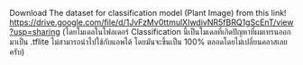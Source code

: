 Download The dataset for classification model (Plant Image) from this link!
https://drive.google.com/file/d/1JvFzMv0ttmulXIwdivNR5fBRQ1gScEnT/view?usp=sharing
(โดยโมเดลในโฟลเดอร์ Classification นี้เป็นโมเดลที่เกิดปัญหาที่ผมเทรนออกมาเป็น .tflite ไม่สามารถนำไปใช้กับแอพได้ โดยมันจะขึ้นเป็น 100% ตลอดโดยไม่เปลี่ยนคลาสเลยครับ)
